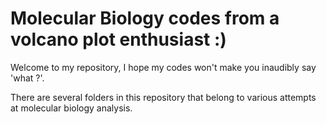 # Molecular Biology codes from a volcano plot enthusiast :) 

Welcome to my repository, I hope my codes won't make you inaudibly say 'what ?'.

There are several folders in this repository that belong to various attempts at molecular biology analysis.

